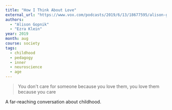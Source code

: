 ```yaml
---
title: "How I Think About Love"
external_url: "https://www.vox.com/podcasts/2019/6/13/18677595/alison-gopnik-changed-how-i-think-about-love"
authors:
  - "Alison Gopnik"
  - "Ezra Klein"
year: 2019
month: aug
course: society
tags:
  - childhood
  - pedagogy
  - inner
  - neuroscience
  - age
---
```


> You don't care for someone because you love them, you love them because you care

A far-reaching conversation about childhood.
